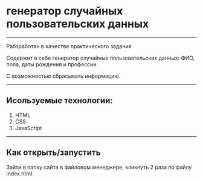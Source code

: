 # генератор случайных пользовательских данных



___
Рабзработан в качестве практического задания

Содержит в себе генератор случайных пользовательских данных: ФИО, пола, даты рождения и профессии. 

С возможностью сбрасывать информацию. 

 

___
## Исользуемые технологии:
1. HTML
2. CSS
3. JavaScript
---
## Как открыть/запустить
Зайти в папку сайта в файловом менеджере, кликнуть 2 раза по файлу index.html.

